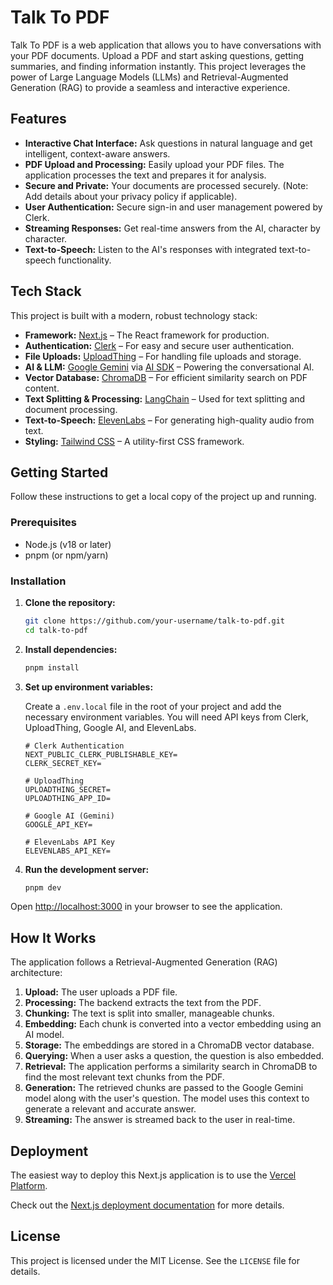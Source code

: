 # Talk To PDF

Talk To PDF is a web application that allows you to have conversations with your PDF documents. Upload a PDF and start asking questions, getting summaries, and finding information instantly. This project leverages the power of Large Language Models (LLMs) and Retrieval-Augmented Generation (RAG) to provide a seamless and interactive experience.

## Features

*   **Interactive Chat Interface:** Ask questions in natural language and get intelligent, context-aware answers.
*   **PDF Upload and Processing:** Easily upload your PDF files. The application processes the text and prepares it for analysis.
*   **Secure and Private:** Your documents are processed securely. (Note: Add details about your privacy policy if applicable).
*   **User Authentication:** Secure sign-in and user management powered by Clerk.
*   **Streaming Responses:** Get real-time answers from the AI, character by character.
*   **Text-to-Speech:** Listen to the AI's responses with integrated text-to-speech functionality.

## Tech Stack

This project is built with a modern, robust technology stack:

*   **Framework:** [Next.js](https://nextjs.org/) – The React framework for production.
*   **Authentication:** [Clerk](https://clerk.com/) – For easy and secure user authentication.
*   **File Uploads:** [UploadThing](https://uploadthing.com/) – For handling file uploads and storage.
*   **AI & LLM:** [Google Gemini](https://ai.google.dev/) via [AI SDK](https://sdk.vercel.ai/) – Powering the conversational AI.
*   **Vector Database:** [ChromaDB](https://www.trychroma.com/) – For efficient similarity search on PDF content.
*   **Text Splitting & Processing:** [LangChain](https://www.langchain.com/) – Used for text splitting and document processing.
*   **Text-to-Speech:** [ElevenLabs](https://elevenlabs.io/) – For generating high-quality audio from text.
*   **Styling:** [Tailwind CSS](https://tailwindcss.com/) – A utility-first CSS framework.

## Getting Started

Follow these instructions to get a local copy of the project up and running.

### Prerequisites

*   Node.js (v18 or later)
*   pnpm (or npm/yarn)

### Installation

1.  **Clone the repository:**
    ```bash
    git clone https://github.com/your-username/talk-to-pdf.git
    cd talk-to-pdf
    ```

2.  **Install dependencies:**
    ```bash
    pnpm install
    ```

3.  **Set up environment variables:**

    Create a `.env.local` file in the root of your project and add the necessary environment variables. You will need API keys from Clerk, UploadThing, Google AI, and ElevenLabs.

    ```env
    # Clerk Authentication
    NEXT_PUBLIC_CLERK_PUBLISHABLE_KEY=
    CLERK_SECRET_KEY=

    # UploadThing
    UPLOADTHING_SECRET=
    UPLOADTHING_APP_ID=

    # Google AI (Gemini)
    GOOGLE_API_KEY=

    # ElevenLabs API Key
    ELEVENLABS_API_KEY=
    ```

4.  **Run the development server:**
    ```bash
    pnpm dev
    ```

Open [http://localhost:3000](http://localhost:3000) in your browser to see the application.

## How It Works

The application follows a Retrieval-Augmented Generation (RAG) architecture:

1.  **Upload:** The user uploads a PDF file.
2.  **Processing:** The backend extracts the text from the PDF.
3.  **Chunking:** The text is split into smaller, manageable chunks.
4.  **Embedding:** Each chunk is converted into a vector embedding using an AI model.
5.  **Storage:** The embeddings are stored in a ChromaDB vector database.
6.  **Querying:** When a user asks a question, the question is also embedded.
7.  **Retrieval:** The application performs a similarity search in ChromaDB to find the most relevant text chunks from the PDF.
8.  **Generation:** The retrieved chunks are passed to the Google Gemini model along with the user's question. The model uses this context to generate a relevant and accurate answer.
9.  **Streaming:** The answer is streamed back to the user in real-time.

## Deployment

The easiest way to deploy this Next.js application is to use the [Vercel Platform](https://vercel.com/new?utm_medium=default-template&filter=next.js&utm_source=create-next-app&utm_campaign=create-next-app-readme).

Check out the [Next.js deployment documentation](https://nextjs.org/docs/app/building-your-application/deploying) for more details.

## License

This project is licensed under the MIT License. See the `LICENSE` file for details.
